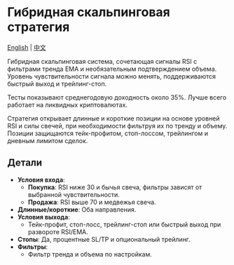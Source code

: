 # Гибридная скальпинговая стратегия
[English](README.md) | [中文](README_cn.md)

Гибридная скальпинговая система, сочетающая сигналы RSI с фильтрами тренда EMA и необязательным подтверждением объема. Уровень чувствительности сигнала можно менять, поддерживаются быстрый выход и трейлинг-стоп.

Тесты показывают среднегодовую доходность около 35%. Лучше всего работает на ликвидных криптовалютах.

Стратегия открывает длинные и короткие позиции на основе уровней RSI и силы свечей, при необходимости фильтруя их по тренду и объему. Позиции защищаются тейк-профитом, стоп-лоссом, трейлингом и дневным лимитом сделок.

## Детали

- **Условия входа**:
  - **Покупка**: RSI ниже 30 и бычья свеча, фильтры зависят от выбранной чувствительности.
  - **Продажа**: RSI выше 70 и медвежья свеча.
- **Длинные/короткие**: Оба направления.
- **Условия выхода**:
  - Тейк-профит, стоп-лосс, трейлинг-стоп или быстрый выход при развороте RSI/EMA.
- **Стопы**: Да, процентные SL/TP и опциональный трейлинг.
- **Фильтры**:
  - Фильтр тренда и объема по настройкам.
